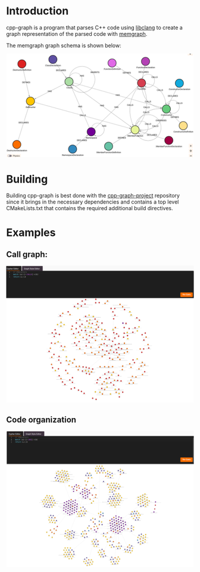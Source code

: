 # Introduction

cpp-graph is a program that parses C++ code using
[libclang](https://clang.llvm.org/doxygen/group__CINDEX.html) to
create a graph representation of the parsed code with
[memgraph](https://memgraph.com/).

The memgraph graph schema is shown below:

![Graph Schema](./doc/assets/graph-schema.png)

# Building

Building cpp-graph is best done with the
[cpp-graph-project](https://github.com/goodfella/cpp-graph-project)
repository since it brings in the necessary dependencies and contains
a top level CMakeLists.txt that contains the required additional build
directives.

# Examples
## Call graph:
![Call Graph](./doc/assets/call-graph.png)

## Code organization
![Code Organization](./doc/assets/code-organization.png)
